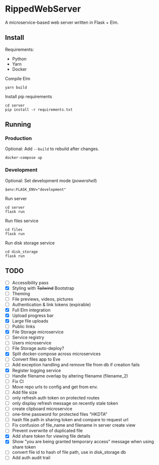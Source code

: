 # RippedWebServer

A microservice-based web server written in Flask + Elm.

## Install

Requirements:

- Python
- Yarn
- Docker

Compile Elm

```
yarn build
```

Install pip requirements

```
cd server
pip install -r requirements.txt
```

## Running

### Production

Optional: Add `--build` to rebuild after changes.

```
docker-compose up
```

### Development

Optional: Set development mode (_powershell_)

```
$env:FLASK_ENV="development"
```

Run server

```
cd server
flask run
```

Run files service

```
cd files
flask run
```

Run disk storage service

```
cd disk_storage
flask run
```

## TODO

- [ ] Accessibility pass
- [x] Styling with <s>Tailwind</s> Bootstrap
- [ ] Theming
- [ ] File previews, videos, pictures
- [ ] Authentication & link tokens (expirable)
- [x] Full Elm integration
- [x] Upload progress bar
- [x] Large file uploads
- [ ] Public links
- [x] File Storage microservice
- [ ] Service registry
- [ ] Users microservice
- [ ] File Storage auto-deploy?
- [x] Split docker-compose across microservices
- [ ] Convert files app to Eve
- [ ] Add exception handling and remove file from db if creation fails
- [x] Register logging service
- [ ] Handle filename overlap by altering filename (filename_2)
- [ ] Fix CI
- [ ] Move repo urls to config and get from env.
- [ ] Add file size
- [ ] only refresh auth token on protected routes
- [ ] only display refresh message on recently stale token
- [ ] create clipboard microservice
- [ ] one-time password for protected files "HKDTA"
- [ ] hash file path in sharing token and compare to request url
- [ ] Fix confusion of file_name and filename in server create view
- [ ] Prevent overwrite of duplicated file
- [x] Add share token for viewing file details
- [x] Show "you are being granted temporary access" message when using share token
- [ ] convert file id to hash of file path, use in disk_storage db
- [ ] Add auth audit trail
